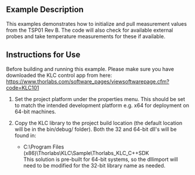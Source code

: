 
## Example Description
This examples demonstrates how to initialize and pull measurement values from the TSP01 Rev B. The code will also check for available external probes and take temperature measurements for these if available. 

## Instructions for Use

Before building and running this example. Please make sure you have downloaded the KLC control app from here: https://www.thorlabs.com/software_pages/viewsoftwarepage.cfm?code=KLC101

1) Set the project platform under the properties menu. This should be set to match the intended development platform e.g. x64 for deployment on 64-bit machines. 

2) Copy the KLC library to the project build location (the default location will be in the bin/debug/ folder). Both the 32 and 64-bit dll's will be found in:  
    * C:\Program Files (x86)\Thorlabs\KLC\Sample\Thorlabs_KLC_C++SDK\
This solution is pre-built for 64-bit systems, so the dllimport will need to be modified for the 32-bit library name as needed. 

